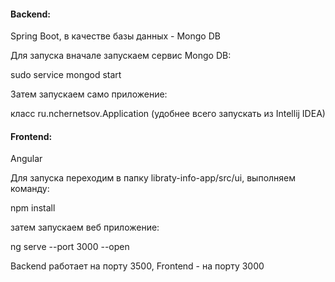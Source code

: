 
#### Backend: 

Spring Boot, в качестве базы данных - Mongo DB

Для запуска вначале запускаем сервис Mongo DB:

sudo service mongod start

Затем запускаем само приложение:

класс ru.nchernetsov.Application (удобнее всего запускать из Intellij IDEA)

#### Frontend:

Angular

Для запуска переходим в папку libraty-info-app/src/ui, выполняем команду:

npm install

затем запускаем веб приложение:

ng serve --port 3000 --open

Backend работает на порту 3500, Frontend - на порту 3000
